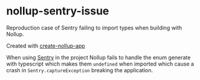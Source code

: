 # nollup-sentry-issue

Reproduction case of Sentry failing to import types when building with Nollup.

Created with [create-nollup-app](https://github.com/PepsRyuu/create-nollup-app)

When using [Sentry](https://github.com/getsentry/sentry-javascript/tree/master/packages/browser) in the project Nollup fails to handle the enum generate with typescript which makes them `undefined` when imported which cause a crash in `Sentry.captureException` breaking the application.
